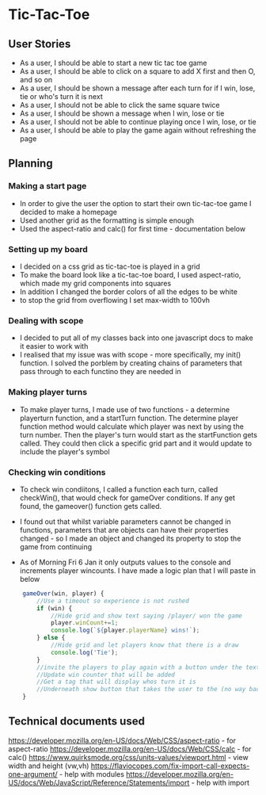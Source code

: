 # Tic-Tac-Toe

## User Stories

- As a user, I should be able to start a new tic tac toe game
- As a user, I should be able to click on a square to add X first and then O, and so on
- As a user, I should be shown a message after each turn for if I win, lose, tie or who's turn it is next
- As a user, I should not be able to click the same square twice
- As a user, I should be shown a message when I win, lose or tie
- As a user, I should not be able to continue playing once I win, lose, or tie
- As a user, I should be able to play the game again without refreshing the page

## Planning

### Making a start page

- In order to give the user the option to start their own tic-tac-toe game I decided to make a homepage
- Used another grid as the formatting is simple enough
- Used the aspect-ratio and calc() for first time - documentation below
### Setting up my board

- I decided on a css grid as tic-tac-toe is played in a grid
- To make the board look like a tic-tac-toe board, I used aspect-ratio, which made my grid components into squares
- In addition I changed the border colors of all the edges to be white
- to stop the grid from overflowing I set max-width to 100vh

### Dealing with scope

- I decided to put all of my classes back into one javascript docs to make it easier to work with
- I realised that my issue was with scope - more specifically, my init() function. I solved the porblem by creating chains of parameters that pass through to each functino they are needed in

### Making player turns

- To make player turns, I made use of two functions - a determine playerturn function, and a startTurn function. The determine player function method would calculate which player was next by using the turn number. Then the player's turn would start as the startFunction gets called. They  could then click a specific grid part and it would update to include the player's symbol


### Checking win conditions

- To check win condiitons, I called a function each turn, called checkWin(), that would check for gameOver conditions. If any get found, the gameover() function gets called.
- I found out that whilst variable parameters cannot be changed in functions, parameters that are objects can have their properties changed - so I made an object and changed its property to stop the game from continuing

- As of Morning Fri 6 Jan it only outputs values to the console and increments player wincounts. I have made a logic plan that I will paste in below

```js
    gameOver(win, player) {
        //Use a timeout so experience is not rushed
        if (win) {
            //Hide grid and show text saying /player/ won the game
            player.winCount+=1;
            console.log(`${player.playerName} wins!`);
        } else {
            //Hide grid and let players know that there is a draw
            console.log('Tie');
        }
        //invite the players to play again with a button under the text
        //Update win counter that will be added
        //Get a tag that will display whos turn it is
        //Underneath show button that takes the user to the (no way back) results page. They can see the final score there.
    }
```
## Technical documents used
https://developer.mozilla.org/en-US/docs/Web/CSS/aspect-ratio - for aspect-ratio
https://developer.mozilla.org/en-US/docs/Web/CSS/calc - for calc()
https://www.quirksmode.org/css/units-values/viewport.html - view width and height (vw,vh)
https://flaviocopes.com/fix-import-call-expects-one-argument/ - help with modules
https://developer.mozilla.org/en-US/docs/Web/JavaScript/Reference/Statements/import - help with import
